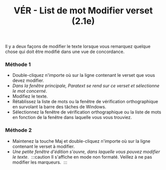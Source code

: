 ﻿---
title: VÉR - List de mot Modifier verset (2.1e)
---
Il y a deux façons de modifier le texte lorsque vous remarquez quelque chose qui doit être modifié dans une vue de concordance.

### Méthode 1

-   Double-cliquez n'importe où sur la ligne contenant le verset que vous devez modifier.
   -  *Dans la fenêtre principale, Paratext se rend sur ce verset et sélectionne le mot concerné*.
-   Modifiez le texte.
-   Rétablissez la liste de mots ou la fenêtre de vérification orthographique en survolant la barre des tâches de Windows.
-   Sélectionnez la fenêtre de vérification orthographique ou la liste de mots en fonction de la fenêtre dans laquelle vous vous trouviez.

### Méthode 2

-   Maintenez la touche Maj et double-cliquez n'importe où sur la ligne contenant le verset à modifier.
   -  *Une petite fenêtre d'édition s'ouvre, dans laquelle vous pouvez modifier le texte*.
    :::caution
    Il s'affiche en mode non formaté. Veillez à ne pas modifier les marqueurs.
    :::